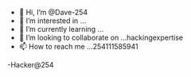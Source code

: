 - 👋 Hi, I’m @Dave-254
- 👀 I’m interested in ...
- 🌱 I’m currently learning ...
- 💞️ I’m looking to collaborate on ...hackingexpertise
- 📫 How to reach me ...254111585941

<!---
Dave-254/Dave-254 is a ✨ special ✨ repository because its `README.md` (this file) appears on your GitHub profile.
You can click the Preview link to take a look at your changes.
--->
-Hacker@254
